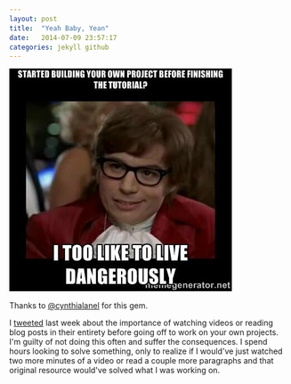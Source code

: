 ```yaml
---
layout: post
title:  "Yeah Baby, Yean"
date:   2014-07-09 23:57:17
categories: jekyll github
---
```


<img src="/../assets/2014/07/powers-meme.jpg" alt="Focus on the journey, not the destination. Joy is found not in finishing an activity but in doing it."/>

Thanks to [@cynthialanel](https://twitter.com/cynthialanel/status/486986287505604608) for this gem.

I [tweeted](https://twitter.com/britneywright/status/484905258909704192) last week about the importance of watching videos or reading blog posts in their entirety before going off to work on your own projects. I'm guilty of not doing this often and suffer the consequences. I spend hours looking to solve something, only to realize if I would've just watched two more minutes of a video or read a couple more paragraphs and that original resource would've solved what I was working on.